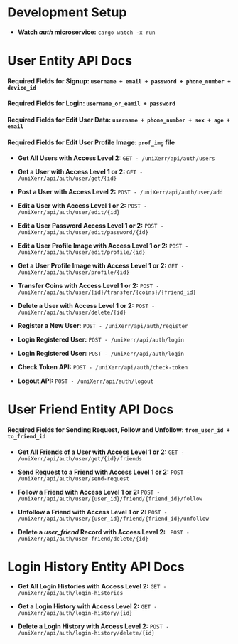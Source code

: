 



# Development Setup

* **Watch _auth_ microservice:** ```cargo watch -x run```

# User Entity API Docs

#### Required Fields for Signup: ```username + email + password + phone_number + device_id```

#### Required Fields for Login: ```username_or_eamil + password```

#### Required Fields for Edit User Data: ```username + phone_number + sex + age + email```

#### Required Fields for Edit User Profile Image: ```prof_img``` file

* **Get All Users with Access Level 2:** ```GET - /uniXerr/api/auth/users```

* **Get a User with Access Level 1 or 2:** ```GET - /uniXerr/api/auth/user/get/{id}```

* **Post a User with Access Level 2:** ```POST - /uniXerr/api/auth/user/add```

* **Edit a User with Access Level 1 or 2:** ```POST - /uniXerr/api/auth/user/edit/{id}```

* **Edit a User Password Access Level 1 or 2:** ```POST - /uniXerr/api/auth/user/edit/password/{id}```

* **Edit a User Profile Image with Access Level 1 or 2:** ```POST - /uniXerr/api/auth/user/edit/profile/{id}```

* **Get a User Profile Image with Access Level 1 or 2:** ```GET - /uniXerr/api/auth/user/profile/{id}```

* **Transfer Coins with Access Level 1 or 2:** ```POST - /uniXerr/api/auth/user/{id}/transfer/{coins}/{friend_id}```

* **Delete a User with Access Level 1 or 2:** ```POST - /uniXerr/api/auth/user/delete/{id}```

* **Register a New User:** ```POST - /uniXerr/api/auth/register```

* **Login Registered User:** ```POST - /uniXerr/api/auth/login```

* **Login Registered User:** ```POST - /uniXerr/api/auth/login```

* **Check Token API:** ```POST - /uniXerr/api/auth/check-token```

* **Logout API:** ```POST - /uniXerr/api/auth/logout```

# User Friend Entity API Docs

#### Required Fields for Sending Request, Follow and Unfollow: ```from_user_id + to_friend_id```

* **Get All Friends of a User with Access Level 1 or 2:** ```GET - /uniXerr/api/auth/user/get/{id}/friends```

* **Send Request to a Friend with Access Level 1 or 2:** ```POST - /uniXerr/api/auth/user/send-request```

* **Follow a Friend with Access Level 1 or 2:** ```POST - /uniXerr/api/auth/user/{user_id}/friend/{friend_id}/follow```

* **Unfollow a Friend with Access Level 1 or 2:** ```POST - /uniXerr/api/auth/user/{user_id}/friend/{friend_id}/unfollow```

* **Delete a _user_friend_ Record with Access Level 2:** ``` POST - /uniXerr/api/auth/user-friend/delete/{id}```

# Login History Entity API Docs

* **Get All Login Histories with Access Level 2:** ```GET - /uniXerr/api/auth/login-histories```

* **Get a Login History with Access Level 2:** ```GET - /uniXerr/api/auth/login-history/{id}```

* **Delete a Login History with Access Level 2:** ```POST - /uniXerr/api/auth/login-history/delete/{id}```